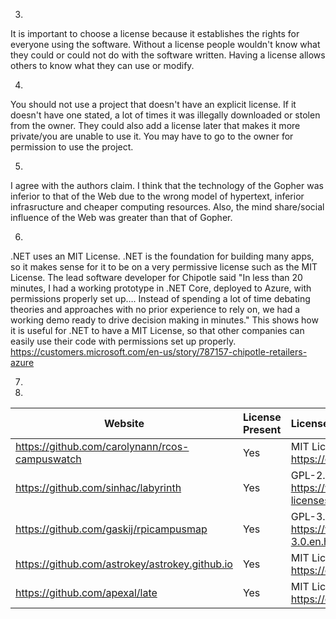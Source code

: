 
3.
It is important to choose a license because it establishes the rights for everyone using the software. Without a license people wouldn't know what they could or could not do with the software written. Having a license allows others to know what they can use or modify.

4.
You should not use a project that doesn't have an explicit license. If it doesn't have one stated, a lot of times it was illegally downloaded or stolen from the owner. They could also add a license later that makes it more private/you are unable to use it. You may have to go to the owner for permission to use the project.

5.
I agree with the authors claim. I think that the technology of the Gopher was inferior to that of the Web due to the wrong model of hypertext, inferior infrasructure and cheaper computing resources. Also, the mind share/social influence of the Web was greater than that of Gopher.

6.
.NET uses an MIT License. .NET is the foundation for building many apps, so it makes sense for it to be on a very permissive license such as the MIT License. The lead software developer for Chipotle said "In less than 20 minutes, I had a working prototype in .NET Core, deployed to Azure, with permissions properly set up…. Instead of spending a lot of time debating theories and approaches with no prior experience to rely on, we had a working demo ready to drive decision making in minutes." This shows how it is useful for .NET to have a MIT License, so that other companies can easily use their code with permissions set up properly. https://customers.microsoft.com/en-us/story/787157-chipotle-retailers-azure

7.


8.
Website | License Present | License
---------|:----------|:-------
https://github.com/carolynann/rcos-campuswatch | Yes | MIT License https://opensource.org/licenses/MIT
https://github.com/sinhac/labyrinth | Yes | GPL-2.0 License https://www.gnu.org/licenses/old-licenses/gpl-2.0.en.html
https://github.com/gaskij/rpicampusmap | Yes | GPL-3.0 License https://www.gnu.org/licenses/gpl-3.0.en.html
https://github.com/astrokey/astrokey.github.io | Yes | MIT License https://opensource.org/licenses/MIT
https://github.com/apexal/late | Yes | MIT License https://opensource.org/licenses/MIT
